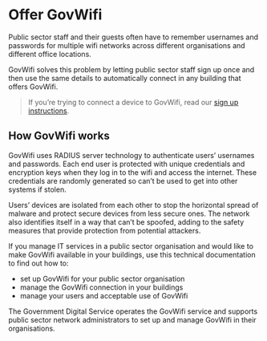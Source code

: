 # Offer GovWifi

Public sector staff and their guests often have to remember usernames and passwords for multiple wifi networks across different organisations and different office locations.

GovWifi solves this problem by letting public sector staff sign up once and then use the same details to automatically connect in any building that offers GovWifi.

> If you’re trying to connect a device to GovWifi, read our [sign up instructions](https://www.wifi.service.gov.uk/about-govwifi/connect-to-govwifi/).

## How GovWifi works

GovWifi uses RADIUS server technology to authenticate users’ usernames and passwords.
Each end user is protected with unique credentials and encryption keys when they log in to the wifi and access the internet. These credentials are randomly generated so can’t be used to get into other systems if stolen.

Users’ devices are isolated from each other to stop the horizontal spread of malware and protect secure devices from less secure ones. The network also identifies itself in a way that can’t be spoofed, adding to the safety measures that provide protection from potential attackers.

If you manage IT services in a public sector organisation and would like to make GovWifi available in your buildings, use this technical documentation to find out how to:

+ set up GovWifi for your public sector organisation
+ manage the GovWifi connection in your buildings
+ manage your users and acceptable use of GovWifi

The Government Digital Service operates the GovWifi service and supports public sector network administrators to set up and manage GovWifi in their organisations.
